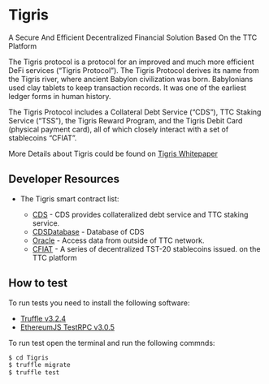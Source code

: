 # Tigris

A Secure And Efficient Decentralized Financial Solution Based On the TTC Platform

The Tigris protocol is a protocol for an improved and much more efficient DeFi services (“Tigris Protocol”). The Tigris Protocol derives its name from the Tigris river, where ancient Babylon civilization was born. Babylonians used clay tablets to keep transaction records. It was one of the earliest ledger forms in human history.

The Tigris Protocol includes a Collateral Debt Service (“CDS”), TTC Staking Service (“TSS”), the Tigris Reward Program, and the Tigris Debit Card (physical payment card), all of which closely interact with a set of stablecoins “CFIAT”.

More Details about Tigris could be found on [Tigris Whitepaper](https://ttceco.github.io/Tigris_Whitepaper_EN.pdf)

## Developer Resources

* The Tigris smart contract list:

  * [CDS](https://github.com/TTCECO/Tigris/blob/master/contracts/CDS.sol) - CDS provides collateralized debt service and TTC staking service. 
  * [CDSDatabase](https://github.com/TTCECO/Tigris/blob/master/contracts/CDSDatabase.sol) - Database of CDS
  * [Oracle](https://github.com/TTCECO/Tigris/blob/master/contracts/Oracle.sol) - Access data from outside of TTC network. 
  * [CFIAT](https://github.com/TTCECO/Tigris/blob/master/contracts/CFIAT.sol) - A series of decentralized TST-20 stablecoins issued.
on the TTC platform 

## How to test

To run tests you need to install the following software:

- [Truffle v3.2.4](https://github.com/trufflesuite/truffle-core)
- [EthereumJS TestRPC v3.0.5](https://github.com/ethereumjs/testrpc)

To run test open the terminal and run the following commnds:

```sh
$ cd Tigris
$ truffle migrate
$ truffle test 

```


